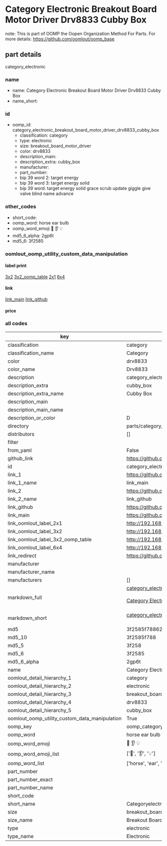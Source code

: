 # Category Electronic Breakout Board Motor Driver Drv8833 Cubby Box  

note: This is part of OOMP the Oopen Organization Method For Parts. For more details: https://github.com/oomlout/oomp_base

##  part details
  



category_electronic



### name
* name: Category Electronic Breakout Board Motor Driver Drv8833 Cubby Box
* name_short: 
### id
* oomp_id: category_electronic_breakout_board_motor_driver_drv8833_cubby_box
  * classification: category
  * type: electronic
  * size: breakout_board_motor_driver
  * color: drv8833
  * description_main: 
  * description_extra: cubby_box
  * manufacturer: 
  * part_number: 
  * bip 39 word 2: target energy
  * bip 39 word 3: target energy solid
  * bip 39 word: target energy solid grace scrub update giggle give valve blind name advance

### other_codes
* short_code: 
* oomp_word: horse ear bulb
* oomp_word_emoji :horse: :ear: :bulb:
* md5_6_alpha: 2gp6t
* md5_6: 3f2585






### oomlout_oomp_utility_custom_data_manipulation
#### label print
[3x2](http://192.168.1.245:1112/?label=oomp%202gp6t)
[3x2_oomp_table](http://192.168.1.108:1112/?label=oomp%202gp6t)
[2x1](http://192.168.1.242:1112/?label=oomp%202gp6t)
[6x4](http://192.168.1.55:1112/?label=oomp%202gp6t)    

#### link

[link_main](https://github.com/oomlout/oomlout_oomp_version_1_messy/tree/main/parts/category_electronic_breakout_board_motor_driver_drv8833_cubby_box) [link_github](https://github.com/oomlout/oomlout_oomp_version_1_messy/tree/main/parts/category_electronic_breakout_board_motor_driver_drv8833_cubby_box)                             

#### price







### all codes 
| key | value |  
| --- | --- |  
| classification | category |  
| classification_name | Category |  
| color | drv8833 |  
| color_name | Drv8833 |  
| description | category_electronic |  
| description_extra | cubby_box |  
| description_extra_name | Cubby Box |  
| description_main |  |  
| description_main_name |  |  
| description_or_color | D  |  
| directory | parts/category_electronic_breakout_board_motor_driver_drv8833_cubby_box |  
| distributors | [] |  
| filter |  |  
| from_yaml | False |  
| github_link | https://github.com/oomlout/oomlout_oomp_part_src/tree/main/parts/category_electronic_breakout_board_motor_driver_drv8833_cubby_box |  
| id | category_electronic_breakout_board_motor_driver_drv8833_cubby_box |  
| link_1 | https://github.com/oomlout/oomlout_oomp_version_1_messy/tree/main/parts/category_electronic_breakout_board_motor_driver_drv8833_cubby_box |  
| link_1_name | link_main |  
| link_2 | https://github.com/oomlout/oomlout_oomp_version_1_messy/tree/main/parts/category_electronic_breakout_board_motor_driver_drv8833_cubby_box |  
| link_2_name | link_github |  
| link_github | https://github.com/oomlout/oomlout_oomp_version_1_messy/tree/main/parts/category_electronic_breakout_board_motor_driver_drv8833_cubby_box |  
| link_main | https://github.com/oomlout/oomlout_oomp_version_1_messy/tree/main/parts/category_electronic_breakout_board_motor_driver_drv8833_cubby_box |  
| link_oomlout_label_2x1 | http://192.168.1.242:1112/?label=oomp%202gp6t |  
| link_oomlout_label_3x2 | http://192.168.1.245:1112/?label=oomp%202gp6t |  
| link_oomlout_label_3x2_oomp_table | http://192.168.1.108:1112/?label=oomp%202gp6t |  
| link_oomlout_label_6x4 | http://192.168.1.55:1112/?label=oomp%202gp6t |  
| link_redirect | https://github.com/oomlout/oomlout_oomp_version_1_messy/tree/main/parts/category_electronic_breakout_board_motor_driver_drv8833_cubby_box |  
| manufacturer |  |  
| manufacturer_name |  |  
| manufacturers | [] |  
| markdown_full | [category_electronic_breakout_board_motor_driver_drv8833_cubby_box](none)<br>[](none)<br>[Category Electronic Breakout Board Motor Driver Drv8833 Cubby Box](none)<br><br> |  
| markdown_short | [category_electronic_breakout_board_motor_driver_drv8833_cubby_box](none)<br><br> |  
| md5 | 3f2585f788626c3fba60e6579d5286ef |  
| md5_10 | 3f2585f788 |  
| md5_5 | 3f258 |  
| md5_6 | 3f2585 |  
| md5_6_alpha | 2gp6t |  
| name | Category Electronic Breakout Board Motor Driver Drv8833 Cubby Box |  
| oomlout_detail_hierarchy_1 | category |  
| oomlout_detail_hierarchy_2 | electronic |  
| oomlout_detail_hierarchy_3 | breakout_board_motor_driver |  
| oomlout_detail_hierarchy_4 | drv8833 |  
| oomlout_detail_hierarchy_5 | cubby_box |  
| oomlout_oomp_utility_custom_data_manipulation | True |  
| oomp_key | oomp_category_electronic_breakout_board_motor_driver_drv8833_cubby_box |  
| oomp_word | horse ear bulb |  
| oomp_word_emoji | :horse: :ear: :bulb: |  
| oomp_word_emoji_list | [':horse:', ':ear:', ':bulb:'] |  
| oomp_word_list | ['horse', 'ear', 'bulb'] |  
| part_number |  |  
| part_number_exact |  |  
| part_number_name |  |  
| short_code |  |  
| short_name | Categoryelectronic |  
| size | breakout_board_motor_driver |  
| size_name | Breakout Board Motor Driver |  
| type | electronic |  
| type_name | Electronic |  
